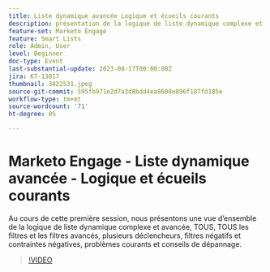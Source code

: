 ```yaml
---
title: Liste dynamique avancée Logique et écueils courants
description: présentation de la logique de liste dynamique complexe et avancée, TOUS, TOUS les filtres et les filtres avancés, multiples déclencheurs, filtres négatifs et contraintes négatives, problèmes courants et conseils de dépannage
feature-set: Marketo Engage
feature: Smart Lists
role: Admin, User
level: Beginner
doc-type: Event
last-substantial-update: 2023-08-17T00:00:00Z
jira: KT-13817
thumbnail: 3422531.jpeg
source-git-commit: 595fb971e2d7a3d8bdd4ea8608e896f187fd185e
workflow-type: tm+mt
source-wordcount: '71'
ht-degree: 0%

---
```



# Marketo Engage - Liste dynamique avancée - Logique et écueils courants

Au cours de cette première session, nous présentons une vue d’ensemble de la logique de liste dynamique complexe et avancée, TOUS, TOUS les filtres et les filtres avancés, plusieurs déclencheurs, filtres négatifs et contraintes négatives, problèmes courants et conseils de dépannage.

>[!VIDEO](https://video.tv.adobe.com/v/3422531/?learn=on)
